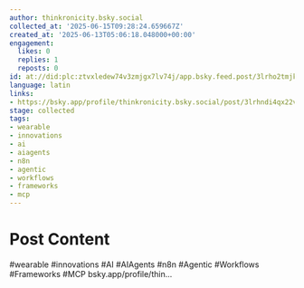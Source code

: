 ```yaml
---
author: thinkronicity.bsky.social
collected_at: '2025-06-15T09:28:24.659667Z'
created_at: '2025-06-13T05:06:18.048000+00:00'
engagement:
  likes: 0
  replies: 1
  reposts: 0
id: at://did:plc:ztvxledew74v3zmjgx7lv74j/app.bsky.feed.post/3lrho2tmjks2c
language: latin
links:
- https://bsky.app/profile/thinkronicity.bsky.social/post/3lrhndi4qx22v
stage: collected
tags:
- wearable
- innovations
- ai
- aiagents
- n8n
- agentic
- workflows
- frameworks
- mcp
---
```


# Post Content

#wearable #innovations
#AI #AIAgents #n8n #Agentic #Workflows #Frameworks #MCP 
bsky.app/profile/thin...